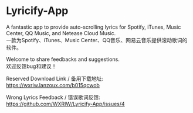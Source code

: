 # Lyricify-App
A fantastic app to provide auto-scrolling lyrics for Spotify, iTunes, Music Center, QQ Music, and Netease Cloud Music.  
一款为Spotify、iTunes、Music Center、QQ音乐、网易云音乐提供滚动歌词的软件。

Welcome to share feedbacks and suggestions.  
欢迎反馈bug和建议！

Reserved Download Link / 备用下载地址:  
https://wxriw.lanzoux.com/b015qcwob

Wrong Lyrics Feedback / 错误歌词反馈:  
https://github.com/WXRIW/Lyricify-App/issues/4

